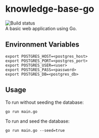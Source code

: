 # knowledge-base-go
![Build status](https://github.com/jvmistica/knowledge-base-go/workflows/build/badge.svg)  
A basic web application using Go.

## Environment Variables
```
export POSTGRES_HOST=<postgres_host>
export POSTGRES_PORT=<postgres_port>
export POSTGRES_USER=<user>
export POSTGRES_PASS=<password>
export POSTGRES_DB=<postgres_db>
```

## Usage
To run without seeding the database:
```
go run main.go
```

To run and seed the database:
```
go run main.go --seed=true
```
